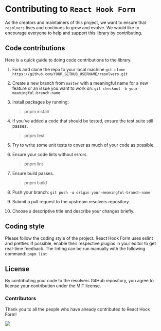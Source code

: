 # Contributing to `React Hook Form`

As the creators and maintainers of this project, we want to ensure that `resolvers` lives and continues to grow and evolve. We would like to encourage everyone to help and support this library by contributing.

## Code contributions

Here is a quick guide to doing code contributions to the library.

1. Fork and clone the repo to your local machine `git clone https://github.com/YOUR_GITHUB_USERNAME/resolvers.git`

2. Create a new branch from `master` with a meaningful name for a new feature or an issue you want to work on: `git checkout -b your-meaningful-branch-name`

3. Install packages by running:

   > pnpm install

4. If you've added a code that should be tested, ensure the test suite still passes.

   > pnpm test

5. Try to write some unit tests to cover as much of your code as possible.

6. Ensure your code lints without errors.

   > pnpm lint

7. Ensure build passes.

   > pnpm build

8. Push your branch: `git push -u origin your-meaningful-branch-name`

9. Submit a pull request to the upstream resolvers repository.

10. Choose a descriptive title and describe your changes briefly.

## Coding style

Please follow the coding style of the project. React Hook Form uses eslint and prettier. If possible, enable their respective plugins in your editor to get real-time feedback. The linting can be run manually with the following command: `pnpm lint`

## License

By contributing your code to the resolvers GitHub repository, you agree to license your contribution under the MIT license.

### Contributors

Thank you to all the people who have already contributed to React Hook Form!

<img src="https://opencollective.com/react-hook-form/contributors.svg?width=950" />
